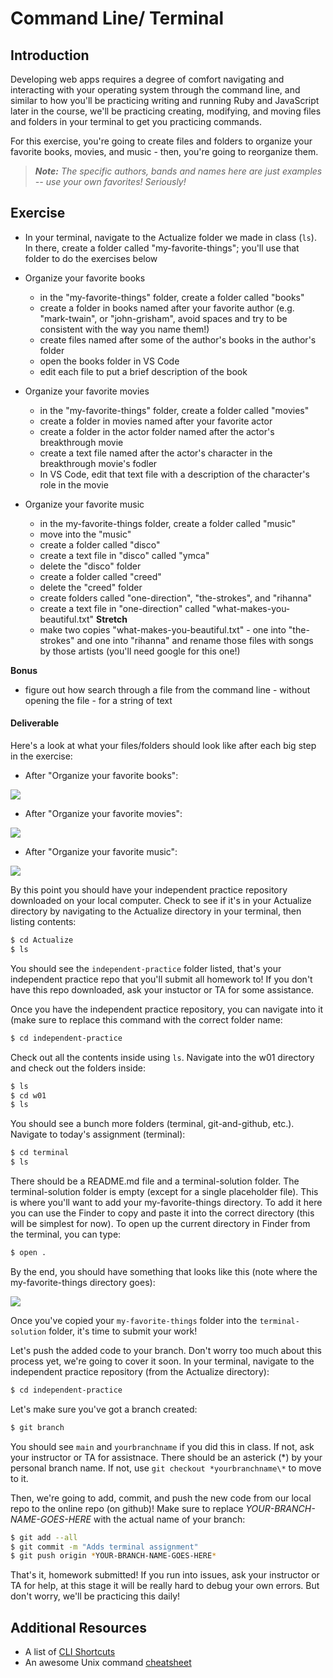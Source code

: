 # Command Line/ Terminal

## Introduction

Developing web apps requires a degree of comfort navigating and interacting with your operating system through the command line, and similar to how you'll be practicing writing and running Ruby and JavaScript later in the course, we'll be practicing creating, modifying, and moving files and folders in your terminal to get you practicing commands.

For this exercise, you're going to create files and folders to organize your favorite books, movies, and music - then, you're going to reorganize them.

> **_Note:_** _The specific authors, bands and names here are just examples -- use your own favorites! Seriously!_

## Exercise

- In your terminal, navigate to the Actualize folder we made in class (`ls`). In there, create a folder called "my-favorite-things"; you'll use that folder to do the exercises below

- Organize your favorite books

  - in the "my-favorite-things" folder, create a folder called "books"
  - create a folder in books named after your favorite author (e.g. "mark-twain", or "john-grisham", avoid spaces and try to be consistent with the way you name them!)
  - create files named after some of the author's books in the author's folder
  - open the books folder in VS Code
  - edit each file to put a brief description of the book

- Organize your favorite movies

  - in the "my-favorite-things" folder, create a folder called "movies"
  - create a folder in movies named after your favorite actor
  - create a folder in the actor folder named after the actor's breakthrough movie
  - create a text file named after the actor's character in the breakthrough movie's fodler
  - In VS Code, edit that text file with a description of the character's role in the movie

- Organize your favorite music

  - in the my-favorite-things folder, create a folder called "music"
  - move into the "music"
  - create a folder called "disco"
  - create a text file in "disco" called "ymca"
  - delete the "disco" folder
  - create a folder called "creed"
  - delete the "creed" folder
  - create folders called "one-direction", "the-strokes", and "rihanna"
  - create a text file in "one-direction" called "what-makes-you-beautiful.txt"
    **Stretch**
  - make two copies "what-makes-you-beautiful.txt" - one into "the-strokes" and one into "rihanna" and rename those files with songs by those artists (you'll need google for this one!)

**Bonus**

- figure out how search through a file from the command line - without opening the file - for a string of text

#### Deliverable

Here's a look at what your files/folders should look like after each big step in the exercise:

- After "Organize your favorite books":

![](https://i.imgur.com/ySAjOeO.png)

- After "Organize your favorite movies":

![](https://i.imgur.com/h8WcyVE.png)

- After "Organize your favorite music":

![](https://i.imgur.com/T4E3eAg.png)

By this point you should have your independent practice repository downloaded on your local computer. Check to see if it's in your Actualize directory by navigating to the Actualize directory in your terminal, then listing contents:

```bash
$ cd Actualize
$ ls
```

You should see the `independent-practice` folder listed, that's your independent practice repo that you'll submit all homework to! If you don't have this repo downloaded, ask your instuctor or TA for some assistance.

Once you have the independent practice repository, you can navigate into it (make sure to replace this command with the correct folder name:

```bash
$ cd independent-practice
```

Check out all the contents inside using `ls`. Navigate into the w01 directory and check out the folders inside:

```bash
$ ls
$ cd w01
$ ls
```

You should see a bunch more folders (terminal, git-and-github, etc.). Navigate to today's assignment (terminal):

```bash
$ cd terminal
$ ls
```

There should be a README.md file and a terminal-solution folder. The terminal-solution folder is empty (except for a single placeholder file). This is where you'll want to add your my-favorite-things directory. To add it here you can use the Finder to copy and paste it into the correct directory (this will be simplest for now). To open up the current directory in Finder from the terminal, you can type:

```bash
$ open .
```

By the end, you should have something that looks like this (note where the my-favorite-things directory goes):

![](https://i.ibb.co/qgQQjP8/terminal-solution.png)

Once you've copied your `my-favorite-things` folder into the `terminal-solution` folder, it's time to submit your work!

Let's push the added code to your branch. Don't worry too much about this process yet, we're going to cover it soon. In your terminal, navigate to the independent practice repository (from the Actualize directory):

```bash
$ cd independent-practice
```

Let's make sure you've got a branch created:

```bash
$ git branch
```

You should see `main` and `yourbranchname` if you did this in class. If not, ask your instructor or TA for assistnace. There should be an asterick (*) by your personal branch name. If not, use `git checkout *yourbranchname\*` to move to it.

Then, we're going to add, commit, and push the new code from our local repo to the online repo (on github)! Make sure to replace _YOUR-BRANCH-NAME-GOES-HERE_ with the actual name of your branch:

```bash
$ git add --all
$ git commit -m "Adds terminal assignment"
$ git push origin *YOUR-BRANCH-NAME-GOES-HERE*
```

That's it, homework submitted! If you run into issues, ask your instructor or TA for help, at this stage it will be really hard to debug your own errors. But don't worry, we'll be practicing this daily!

## Additional Resources

- A list of [CLI Shortcuts](https://gist.github.com/alexpchin/01caa027b825d5f98871)
- An awesome Unix command [cheatsheet](https://github.com/veltman/clmystery/blob/master/cheatsheet.md)
